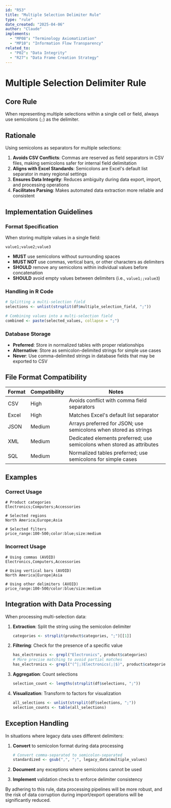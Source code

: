 ```yaml
---
id: "R53"
title: "Multiple Selection Delimiter Rule"
type: "rule"
date_created: "2025-04-06"
author: "Claude"
implements:
  - "MP08": "Terminology Axiomatization"
  - "MP10": "Information Flow Transparency"
related_to:
  - "P02": "Data Integrity"
  - "R27": "Data Frame Creation Strategy"
---
```


# Multiple Selection Delimiter Rule

## Core Rule

When representing multiple selections within a single cell or field, always use semicolons (`;`) as the delimiter.

## Rationale

Using semicolons as separators for multiple selections:

1. **Avoids CSV Conflicts**: Commas are reserved as field separators in CSV files, making semicolons safer for internal field delimitation
2. **Aligns with Excel Standards**: Semicolons are Excel's default list separator in many regional settings
3. **Ensures Data Integrity**: Reduces ambiguity during data export, import, and processing operations
4. **Facilitates Parsing**: Makes automated data extraction more reliable and consistent

## Implementation Guidelines

### Format Specification

When storing multiple values in a single field:

```
value1;value2;value3
```

- **MUST** use semicolons without surrounding spaces
- **MUST NOT** use commas, vertical bars, or other characters as delimiters
- **SHOULD** remove any semicolons within individual values before concatenation
- **SHOULD** avoid empty values between delimiters (i.e., `value1;;value3`)

### Handling in R Code

```r
# Splitting a multi-selection field
selections <- unlist(strsplit(df$multiple_selection_field, ";"))

# Combining values into a multi-selection field
combined <- paste(selected_values, collapse = ";")
```

### Database Storage

- **Preferred**: Store in normalized tables with proper relationships
- **Alternative**: Store as semicolon-delimited strings for simple use cases
- **Never**: Use comma-delimited strings in database fields that may be exported to CSV

## File Format Compatibility

| Format | Compatibility | Notes |
|--------|---------------|-------|
| CSV    | High          | Avoids conflict with comma field separators |
| Excel  | High          | Matches Excel's default list separator |
| JSON   | Medium        | Arrays preferred for JSON; use semicolons when stored as strings |
| XML    | Medium        | Dedicated elements preferred; use semicolons when stored as attributes |
| SQL    | Medium        | Normalized tables preferred; use semicolons for simple cases |

## Examples

### Correct Usage

```
# Product categories
Electronics;Computers;Accessories

# Selected regions
North America;Europe;Asia

# Selected filters
price_range:100-500;color:blue;size:medium
```

### Incorrect Usage

```
# Using commas (AVOID)
Electronics,Computers,Accessories

# Using vertical bars (AVOID)
North America|Europe|Asia

# Using other delimiters (AVOID)
price_range:100-500/color:blue/size:medium
```

## Integration with Data Processing

When processing multi-selection data:

1. **Extraction**: Split the string using the semicolon delimiter
   ```r
   categories <- strsplit(product$categories, ";")[[1]]
   ```

2. **Filtering**: Check for the presence of a specific value
   ```r
   has_electronics <- grepl("Electronics", product$categories)
   # More precise matching to avoid partial matches
   has_electronics <- grepl("(^|;)Electronics(;|$)", product$categories)
   ```

3. **Aggregation**: Count selections
   ```r
   selection_count <- lengths(strsplit(df$selections, ";"))
   ```

4. **Visualization**: Transform to factors for visualization
   ```r
   all_selections <- unlist(strsplit(df$selections, ";"))
   selection_counts <- table(all_selections)
   ```

## Exception Handling

In situations where legacy data uses different delimiters:

1. **Convert** to semicolon format during data processing
   ```r
   # Convert comma-separated to semicolon-separated
   standardized <- gsub(",", ";", legacy_data$multiple_values)
   ```

2. **Document** any exceptions where semicolons cannot be used
3. **Implement** validation checks to enforce delimiter consistency

By adhering to this rule, data processing pipelines will be more robust, and the risk of data corruption during import/export operations will be significantly reduced.